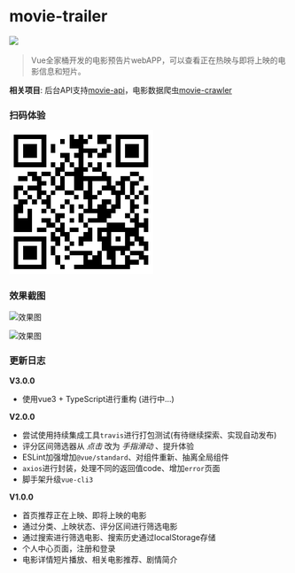 # movie-trailer 

![](https://travis-ci.org/lhz960904/movie-trailer.svg?branch=master)


> Vue全家桶开发的电影预告片webAPP，可以查看正在热映与即将上映的电影信息和短片。

**相关项目**: 后台API支持[movie-api](https://github.com/lhz960904/movie-api)，电影数据爬虫[movie-crawler](https://github.com/lhz960904/movie-crawler)

### 扫码体验

![](./images/qrcode.png)

### 效果截图

![效果图](./images/effect1.gif)

![效果图](./images/effect2.gif)



### 更新日志

**V3.0.0**

- 使用vue3 + TypeScript进行重构 (进行中...)

**V2.0.0**

- 尝试使用持续集成工具`travis`进行打包测试(有待继续探索、实现自动发布)
- 评分区间筛选器从 *点击* 改为 *手指滑动* 、提升体验
- ESLint加强增加`@vue/standard`、对组件重新、抽离全局组件
- `axios`进行封装，处理不同的返回值code、增加`error`页面
- 脚手架升级`vue-cli3`

**V1.0.0**

- 首页推荐正在上映、即将上映的电影
- 通过分类、上映状态、评分区间进行筛选电影
- 通过搜索进行筛选电影、搜索历史通过localStorage存储
- 个人中心页面，注册和登录
- 电影详情短片播放、相关电影推荐、剧情简介

